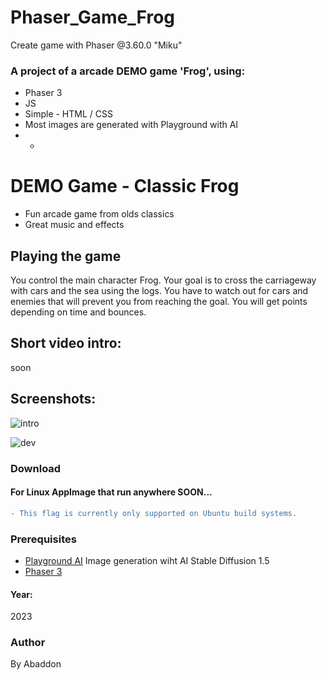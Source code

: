 # Phaser_Game_Frog
Create game with Phaser @3.60.0 "Miku"

### A project of a arcade DEMO game 'Frog', using:
+ Phaser 3
+ JS
+ Simple - HTML / CSS
+ Most images are generated with Playground with AI
+ +

# DEMO Game - Classic Frog
- Fun arcade game from olds classics
- Great music and effects

## Playing the game
You control the main character Frog.
Your goal is to cross the carriageway with cars and the sea using the logs.
You have to watch out for cars and enemies that will prevent you from reaching the goal.
You will get points depending on time and bounces.

## Short video intro:
soon

## Screenshots:
![intro](https://user-images.githubusercontent.com/51271834/234928886-e181b79c-cc28-41b2-a8ce-50749416f89b.png)

![dev](https://user-images.githubusercontent.com/51271834/231263124-c46ab420-d627-4c31-9684-5650294ff2f8.png)


### Download
#### For Linux AppImage that run anywhere SOON...

```diff
- This flag is currently only supported on Ubuntu build systems.
```

### Prerequisites
- [Playground AI](https://playgroundai.com) Image generation wiht AI Stable Diffusion 1.5
- [Phaser 3](https://phaser.io)
#### Year:
2023

### Author
By Abaddon
